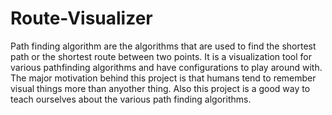 # Route-Visualizer

Path finding algorithm are the algorithms that are used to find the shortest path or the shortest route between two points. It is a visualization tool for various pathfinding algorithms and have configurations to play around with. The major motivation behind this project is that humans tend to remember visual things more than anyother thing. Also this project is a good way to teach ourselves about the various path finding algorithms.

